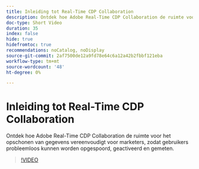 ```yaml
---
title: Inleiding tot Real-Time CDP Collaboration
description: Ontdek hoe Adobe Real-Time CDP Collaboration de ruimte voor het opschonen van gegevens vereenvoudigt voor marketers, zodat gebruikers probleemloos kunnen worden opgespoord, geactiveerd en gemeten.
doc-type: Short Video
duration: 35
index: false
hide: true
hidefromtoc: true
recommendations: noCatalog, noDisplay
source-git-commit: 2af7500de12a9fd78e64c6a12a42b2fbbf121eba
workflow-type: tm+mt
source-wordcount: '48'
ht-degree: 0%

---
```



# Inleiding tot Real-Time CDP Collaboration

Ontdek hoe Adobe Real-Time CDP Collaboration de ruimte voor het opschonen van gegevens vereenvoudigt voor marketers, zodat gebruikers probleemloos kunnen worden opgespoord, geactiveerd en gemeten.

<!-- 65_OS511_3442426_34_introduction-to-realtime-cdp-collaboration -->
>[!VIDEO](https://video.tv.adobe.com/v/3458279/?learn=on&enablevpops=true)
